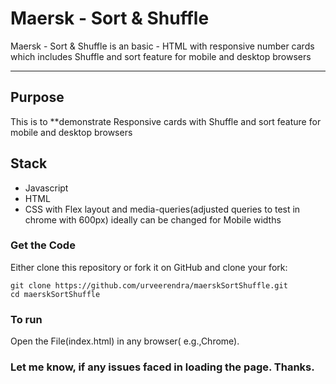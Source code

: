 # Maersk - Sort & Shuffle

Maersk - Sort & Shuffle is an basic - HTML with responsive number cards which includes Shuffle and sort feature for mobile and desktop browsers
***

## Purpose

This is to **demonstrate Responsive cards with Shuffle and sort feature for mobile and desktop browsers

## Stack

* Javascript
* HTML
* CSS with Flex layout and media-queries(adjusted queries to test in chrome with 600px) ideally can be changed for Mobile widths

### Get the Code

Either clone this repository or fork it on GitHub and clone your fork:
```
git clone https://github.com/urveerendra/maerskSortShuffle.git
cd maerskSortShuffle

```
### To run 
Open the File(index.html) in any browser( e.g.,Chrome).

### Let me know, if any issues faced in loading the page. Thanks.
